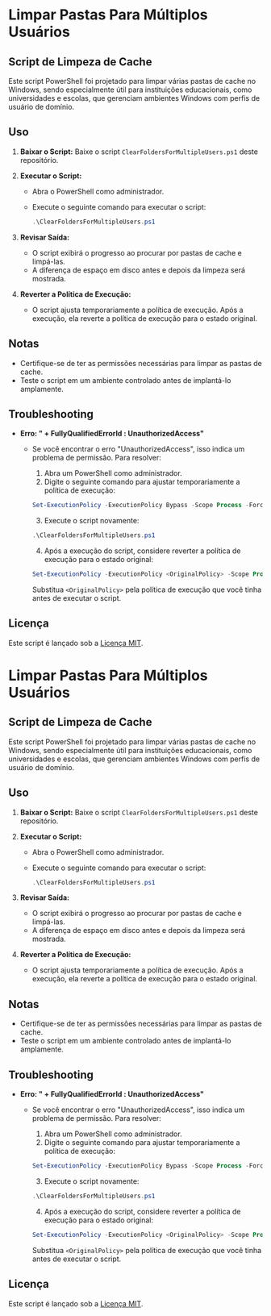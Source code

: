 # Limpar Pastas Para Múltiplos Usuários
## Script de Limpeza de Cache

Este script PowerShell foi projetado para limpar várias pastas de cache no Windows, sendo especialmente útil para instituições educacionais, como universidades e escolas, que gerenciam ambientes Windows com perfis de usuário de domínio.

## Uso

1. **Baixar o Script:** Baixe o script `ClearFoldersForMultipleUsers.ps1` deste repositório.

2. **Executar o Script:**

   - Abra o PowerShell como administrador.
   - Execute o seguinte comando para executar o script:

     ```powershell
     .\ClearFoldersForMultipleUsers.ps1
     ```

3. **Revisar Saída:**

   - O script exibirá o progresso ao procurar por pastas de cache e limpá-las.
   - A diferença de espaço em disco antes e depois da limpeza será mostrada.

4. **Reverter a Política de Execução:**

   - O script ajusta temporariamente a política de execução. Após a execução, ela reverte a política de execução para o estado original.

## Notas

- Certifique-se de ter as permissões necessárias para limpar as pastas de cache.
- Teste o script em um ambiente controlado antes de implantá-lo amplamente.

## Troubleshooting

- **Erro: " + FullyQualifiedErrorId : UnauthorizedAccess"**
  - Se você encontrar o erro "UnauthorizedAccess", isso indica um problema de permissão. Para resolver:
    1. Abra um PowerShell como administrador.
    2. Digite o seguinte comando para ajustar temporariamente a política de execução:

     ```powershell
     Set-ExecutionPolicy -ExecutionPolicy Bypass -Scope Process -Force
     ```

    3. Execute o script novamente:

     ```powershell
     .\ClearFoldersForMultipleUsers.ps1
     ```

    4. Após a execução do script, considere reverter a política de execução para o estado original:

     ```powershell
     Set-ExecutionPolicy -ExecutionPolicy <OriginalPolicy> -Scope Process -Force
     ```

     Substitua `<OriginalPolicy>` pela política de execução que você tinha antes de executar o script.

## Licença

Este script é lançado sob a [Licença MIT](LICENSE).


# Limpar Pastas Para Múltiplos Usuários
## Script de Limpeza de Cache

Este script PowerShell foi projetado para limpar várias pastas de cache no Windows, sendo especialmente útil para instituições educacionais, como universidades e escolas, que gerenciam ambientes Windows com perfis de usuário de domínio.

## Uso

1. **Baixar o Script:** Baixe o script `ClearFoldersForMultipleUsers.ps1` deste repositório.

2. **Executar o Script:**

   - Abra o PowerShell como administrador.
   - Execute o seguinte comando para executar o script:

     ```powershell
     .\ClearFoldersForMultipleUsers.ps1
     ```

3. **Revisar Saída:**

   - O script exibirá o progresso ao procurar por pastas de cache e limpá-las.
   - A diferença de espaço em disco antes e depois da limpeza será mostrada.

4. **Reverter a Política de Execução:**

   - O script ajusta temporariamente a política de execução. Após a execução, ela reverte a política de execução para o estado original.

## Notas

- Certifique-se de ter as permissões necessárias para limpar as pastas de cache.
- Teste o script em um ambiente controlado antes de implantá-lo amplamente.

## Troubleshooting

- **Erro: " + FullyQualifiedErrorId : UnauthorizedAccess"**
  - Se você encontrar o erro "UnauthorizedAccess", isso indica um problema de permissão. Para resolver:
    1. Abra um PowerShell como administrador.
    2. Digite o seguinte comando para ajustar temporariamente a política de execução:

     ```powershell
     Set-ExecutionPolicy -ExecutionPolicy Bypass -Scope Process -Force
     ```

    3. Execute o script novamente:

     ```powershell
     .\ClearFoldersForMultipleUsers.ps1
     ```

    4. Após a execução do script, considere reverter a política de execução para o estado original:

     ```powershell
     Set-ExecutionPolicy -ExecutionPolicy <OriginalPolicy> -Scope Process -Force
     ```

     Substitua `<OriginalPolicy>` pela política de execução que você tinha antes de executar o script.

## Licença

Este script é lançado sob a [Licença MIT](LICENSE).

